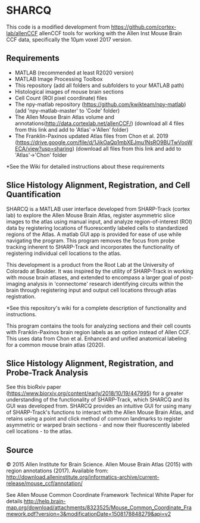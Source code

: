# SHARCQ

This code is a modified development from https://github.com/cortex-lab/allenCCF allenCCF tools for working with the Allen Inst Mouse Brain CCF data, specifically the 10µm voxel 2017 version. 


## Requirements
- MATLAB (recommended at least R2020 version)
- MATLAB Image Processing Toolbox
- This repository (add all folders and subfolders to your MATLAB path)
- Histological images of mouse brain sections
- Cell Count (ROI pixel coordinate) files
- The npy-matlab repository (https://github.com/kwikteam/npy-matlab) (add 'npy-matlab-master' to 'Code' folder)
- The Allen Mouse Brain Atlas volume and annotations(http://data.cortexlab.net/allenCCF/) (download all 4 files from this link and add to 'Atlas'->'Allen' folder)
- The Franklin-Paxinos updated Atlas files from Chon et al. 2019 (https://drive.google.com/file/d/1JikOaQp1mbXEJmu1NsRO9BUTwVooWECA/view?usp=sharing) (download all files from this link and add to 'Atlas'->'Chon' folder

*See the Wiki for detailed instructions about these requirements

## Slice Histology Alignment, Registration, and Cell Quantification

SHARCQ is a MATLAB user interface developed from SHARP-Track (cortex lab) to explore the Allen Mouse Brain Atlas, register asymmetric slice images to the atlas using manual input, and analyze region-of-interest (ROI) data by registering locations of fluorescently labeled cells to standardized regions of the Atlas. A matlab GUI app is provided for ease of use while navigating the program. This program removes the focus from probe tracking inherent to SHARP-Track and incorporates the functionality of registering individual cell locations to the atlas. 

This development is a product from the Root Lab at the University of Colorado at Boulder. It was inspired by the utility of SHARP-Track in working with mouse brain atlases, and extended to encompass a larger goal of post-imaging analysis in 'connectome' research identifying circuits within the brain through registering input and output cell locations through atlas registration. 

*See this repository's wiki for a complete description of functionality and instructions.

This program contains the tools for analyzing sections and their cell counts with Franklin-Paxinos brain region labels as an option instead of Allen CCF. This uses data from Chon et al. Enhanced and unified anatomical labeling for a common mouse brain atlas (2020).

## Slice Histology Alignment, Registration, and Probe-Track Analysis
See this bioRxiv paper (https://www.biorxiv.org/content/early/2018/10/19/447995) for a greater understanding of the functionality of SHARP-Track, which SHARCQ and its GUI was developed from. SHARCQ provides an intuitive GUI for using many of SHARP-Track's functions to interact with the Allen Mouse Brain Atlas, and retains using a point and click method of common landmarks to register asymmetric or warped brain sections - and now their fluorescently labeled cell locations - to the atlas.

## Source
© 2015 Allen Institute for Brain Science. Allen Mouse Brain Atlas (2015) with region annotations (2017).
Available from: http://download.alleninstitute.org/informatics-archive/current-release/mouse_ccf/annotation/

See Allen Mouse Common Coordinate Framework Technical White Paper for details
http://help.brain-map.org/download/attachments/8323525/Mouse_Common_Coordinate_Framework.pdf?version=3&modificationDate=1508178848279&api=v2
